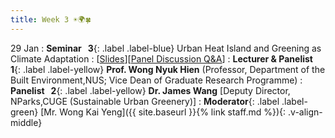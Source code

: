 ```yaml
---
title: Week 3 ☀️🌍🍀 
---
```


29 Jan
: **Seminar &nbsp; 3**{: .label .label-blue} Urban Heat Island and Greening as Climate Adaptation
  : [[Slides]()][[Panel Discussion Q&A]()]
: **Lecturer & Panelist &nbsp; 1**{: .label .label-yellow} **Prof. Wong Nyuk Hien** (Professor, Department of the Built Environment,NUS; Vice Dean of Graduate Research Programme)
: **Panelist &nbsp; 2**{: .label .label-yellow} **Dr. James Wang** [Deputy Director, NParks,CUGE (Sustainable Urban Greenery)]
: **Moderator**{: .label .label-green} [Mr. Wong Kai Yeng]({{ site.baseurl }}{% link staff.md %}){: .v-align-middle}
